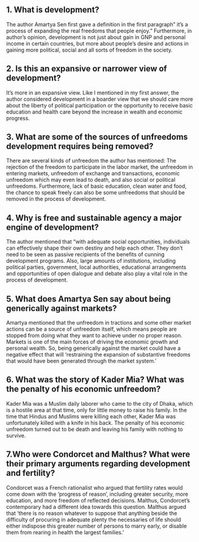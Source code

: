 ## 1.	What is development?

The author Amartya Sen first gave a definition in the first paragraph” it’s a process of expanding the real freedoms that people enjoy.” Furthermore, in author’s opinion, development is not just about gain in GNP and personal income in certain countries, but more about people’s desire and actions in gaining more political, social and all sorts of freedom in the society.

## 2.	Is this an expansive or narrower view of development?

It’s more in an expansive view. Like I mentioned in my first answer, the author considered development in a boarder view that we should care more about the liberty of political participation or the opportunity to receive basic education and health care beyond the increase in wealth and economic progress. 

## 3.	What are some of the sources of unfreedoms development requires being removed?

There are several kinds of unfreedom the author has mentioned: The rejection of the freedom to participate in the labor market, the unfreedom in entering markets, unfreedom of exchange and transactions, economic unfreedom which may even lead to death, and also social or political unfreedoms. Furthermore, lack of basic education, clean water and food, the chance to speak freely can also be some unfreedoms that should be removed in the process of development.

## 4.	 Why is free and sustainable agency a major engine of development?

The author mentioned that “with adequate social opportunities, individuals can effectively shape their own destiny and help each other. They don’t need to be seen as passive recipients of the benefits of cunning development programs. Also, large amounts of institutions, including political parties, government, local authorities, educational arrangements and opportunities of open dialogue and debate also play a vital role in the process of development. 

## 5.	What does Amartya Sen say about being generically against markets?

Amartya mentioned that the unfreedom in tractions and some other market actions can be a source of unfreedom itself, which means people are stopped from doing what they want to achieve under no proper reason. Markets is one of the main forces of driving the economic growth and personal wealth. So, being generically against the market could have a negative effect that will ‘restraining the expansion of substantive freedoms that would have been generated through the market system.’

## 6.  What was the story of Kader Mia? What was the penalty of his economic unfreedom?

Kader Mia was a Muslim daily laborer who came to the city of Dhaka, which is a hostile area at that time, only for little money to raise his family. In the time that Hindus and Muslims were killing each other, Kader Mia was unfortunately killed with a knife in his back. The penalty of his economic unfreedom turned out to be death and leaving his family with nothing to survive.

## 7.Who were Condorcet and Malthus? What were their primary arguments regarding development and fertility?

Condorcet was a French rationalist who argued that fertility rates would come down with the ‘progress of reason’, including greater security, more education, and more freedom of reflected decisions. Malthus, Condorcet’s contemporary had a different idea towards this question. Malthus argued that ‘there is no reason whatever to suppose that anything beside the difficulty of procuring in adequate plenty the necessaries of life should either indispose this greater number of persons to marry early, or disable them from rearing in health the largest families.’ 
